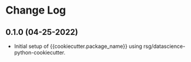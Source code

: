 Change Log
==========

0.1.0 (04-25-2022)
------------------
* Initial setup of {{cookiecutter.package_name}} using rsg/datascience-python-cookiecutter.
